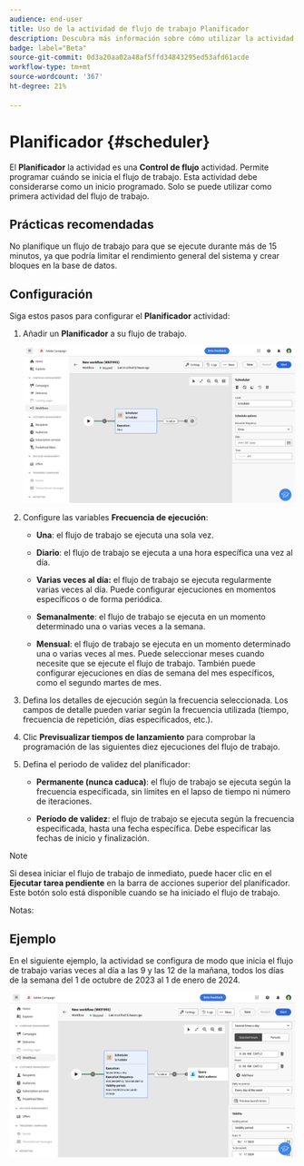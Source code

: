 ```yaml
---
audience: end-user
title: Uso de la actividad de flujo de trabajo Planificador
description: Descubra más información sobre cómo utilizar la actividad del flujo de trabajo Planificador
badge: label="Beta"
source-git-commit: 0d3a20aa02a48af5ffd34843295ed53afd61acde
workflow-type: tm+mt
source-wordcount: '367'
ht-degree: 21%

---
```



# Planificador {#scheduler}

<!--
>[!CONTEXTUALHELP]
>id="acw_orchestration_schedule_options"
>title="Scheduler activity"
>abstract="The Scheduler activity allows you..."
-->

El **Planificador** la actividad es una **Control de flujo** actividad. Permite programar cuándo se inicia el flujo de trabajo. Esta actividad debe considerarse como un inicio programado. Solo se puede utilizar como primera actividad del flujo de trabajo.

## Prácticas recomendadas

No planifique un flujo de trabajo para que se ejecute durante más de 15 minutos, ya que podría limitar el rendimiento general del sistema y crear bloques en la base de datos.

## Configuración

Siga estos pasos para configurar el **Planificador** actividad:

1. Añadir un **Planificador** a su flujo de trabajo.

   ![](../assets/workflow-scheduler.png)

1. Configure las variables **Frecuencia de ejecución**:

   * **Una**: el flujo de trabajo se ejecuta una sola vez.

   * **Diario**: el flujo de trabajo se ejecuta a una hora específica una vez al día.

   * **Varias veces al día:** el flujo de trabajo se ejecuta regularmente varias veces al día. Puede configurar ejecuciones en momentos específicos o de forma periódica.

   * **Semanalmente**: el flujo de trabajo se ejecuta en un momento determinado una o varias veces a la semana.

   * **Mensual**: el flujo de trabajo se ejecuta en un momento determinado una o varias veces al mes. Puede seleccionar meses cuando necesite que se ejecute el flujo de trabajo. También puede configurar ejecuciones en días de semana del mes específicos, como el segundo martes de mes.

1. Defina los detalles de ejecución según la frecuencia seleccionada. Los campos de detalle pueden variar según la frecuencia utilizada (tiempo, frecuencia de repetición, días especificados, etc.).

1. Clic **Previsualizar tiempos de lanzamiento** para comprobar la programación de las siguientes diez ejecuciones del flujo de trabajo.

1. Defina el periodo de validez del planificador:

   * **Permanente (nunca caduca)**: el flujo de trabajo se ejecuta según la frecuencia especificada, sin límites en el lapso de tiempo ni número de iteraciones.

   * **Período de validez**: el flujo de trabajo se ejecuta según la frecuencia especificada, hasta una fecha específica. Debe especificar las fechas de inicio y finalización.

>[!NOTE]
>
>Si desea iniciar el flujo de trabajo de inmediato, puede hacer clic en el **Ejecutar tarea pendiente** en la barra de acciones superior del planificador. Este botón solo está disponible cuando se ha iniciado el flujo de trabajo.

Notas:


## Ejemplo

En el siguiente ejemplo, la actividad se configura de modo que inicia el flujo de trabajo varias veces al día a las 9 y las 12 de la mañana, todos los días de la semana del 1 de octubre de 2023 al 1 de enero de 2024.

![](../assets/workflow-scheduler2.png)



